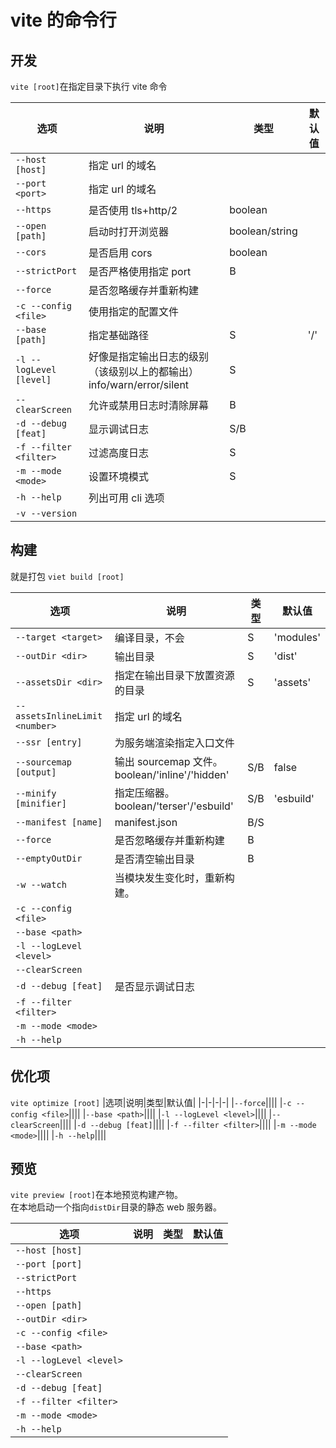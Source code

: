 # vite 的命令行

## 开发

`vite [root]`在指定目录下执行 vite 命令

| 选项                    | 说明                                                                 | 类型           | 默认值 |
| ----------------------- | -------------------------------------------------------------------- | -------------- | ------ |
| `--host [host]`         | 指定 url 的域名                                                      |                |        |
| `--port <port>`         | 指定 url 的域名                                                      |                |        |
| `--https`               | 是否使用 tls+http/2                                                  | boolean        |        |
| `--open [path]`         | 启动时打开浏览器                                                     | boolean/string |        |
| `--cors`                | 是否启用 cors                                                        | boolean        |        |
| `--strictPort`          | 是否严格使用指定 port                                                | B              |        |
| `--force`               | 是否忽略缓存并重新构建                                               |                |        |
| `-c --config <file>`    | 使用指定的配置文件                                                   |                |        |
| `--base [path]`         | 指定基础路径                                                         | S              | '/'    |
| `-l --logLevel [level]` | 好像是指定输出日志的级别（该级别以上的都输出）info/warn/error/silent | S              |        |
| `--clearScreen`         | 允许或禁用日志时清除屏幕                                             | B              |        |
| `-d --debug [feat]`     | 显示调试日志                                                         | S/B            |        |
| `-f --filter <filter>`  | 过滤高度日志                                                         | S              |        |
| `-m --mode <mode>`      | 设置环境模式                                                         | S              |        |
| `-h --help`             | 列出可用 cli 选项                                                    |                |        |
| `-v --version`          |                                                                      |                |        |

## 构建

就是打包
`viet build [root]`

| 选项                           | 说明                                           | 类型 | 默认值    |
| ------------------------------ | ---------------------------------------------- | ---- | --------- |
| `--target <target>`            | 编译目录，不会                                 | S    | 'modules' |
| `--outDir <dir>`               | 输出目录                                       | S    | 'dist'    |
| `--assetsDir <dir>`            | 指定在输出目录下放置资源的目录                 | S    | 'assets'  |
| `--assetsInlineLimit <number>` | 指定 url 的域名                                |      |           |
| `--ssr [entry]`                | 为服务端渲染指定入口文件                       |      |           |
| `--sourcemap [output]`         | 输出 sourcemap 文件。boolean/'inline'/'hidden' | S/B  | false     |
| `--minify [minifier]`          | 指定压缩器。boolean/'terser'/'esbuild'         | S/B  | 'esbuild' |
| `--manifest [name]`            | manifest.json                                  | B/S  |           |
| `--force`                      | 是否忽略缓存并重新构建                         | B    |           |
| `--emptyOutDir`                | 是否清空输出目录                               | B    |           |
| `-w --watch`                   | 当模块发生变化时，重新构建。                   |      |           |
| `-c --config <file>`           |                                                |      |           |
| `--base <path>`                |                                                |      |           |
| `-l --logLevel <level>`        |                                                |      |           |
| `--clearScreen`                |                                                |      |           |
| `-d --debug [feat]`            | 是否显示调试日志                               |      |           |
| `-f --filter <filter>`         |                                                |      |           |
| `-m --mode <mode>`             |                                                |      |           |
| `-h --help`                    |                                                |      |           |

## 优化项

`vite optimize [root]`
|选项|说明|类型|默认值|
|-|-|-|-|
|`--force`||||
|`-c --config <file>`||||
|`--base <path>`||||
|`-l --logLevel <level>`||||
|`--clearScreen`||||
|`-d --debug [feat]`||||
|`-f --filter <filter>`||||
|`-m --mode <mode>`||||
|`-h --help`||||

## 预览

`vite preview [root]`在本地预览构建产物。  
在本地启动一个指向`distDir`目录的静态 web 服务器。

| 选项                    | 说明 | 类型 | 默认值 |
| ----------------------- | ---- | ---- | ------ |
| `--host [host]`         |      |      |        |
| `--port [port]`         |      |      |        |
| `--strictPort`          |      |      |        |
| `--https`               |      |      |        |
| `--open [path]`         |      |      |        |
| `--outDir <dir>`        |      |      |        |
| `-c --config <file>`    |      |      |        |
| `--base <path>`         |      |      |        |
| `-l --logLevel <level>` |      |      |        |
| `--clearScreen`         |      |      |        |
| `-d --debug [feat]`     |      |      |        |
| `-f --filter <filter>`  |      |      |        |
| `-m --mode <mode>`      |      |      |        |
| `-h --help`             |      |      |        |
